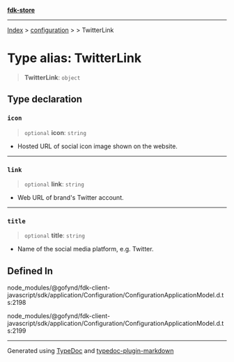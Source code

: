[**fdk-store**](../../../README.md)
***

[Index](../../../API.md) > [configuration](../../README.md) > [<internal>](../README.md) > TwitterLink

# Type alias: TwitterLink

> **TwitterLink**: `object`

## Type declaration

### `icon`

> `optional` **icon**: `string`

- Hosted URL of social icon image shown on the website.

***

### `link`

> `optional` **link**: `string`

- Web URL of brand's Twitter account.

***

### `title`

> `optional` **title**: `string`

- Name of the social media platform, e.g. Twitter.

## Defined In

node\_modules/@gofynd/fdk-client-javascript/sdk/application/Configuration/ConfigurationApplicationModel.d.ts:2198

node\_modules/@gofynd/fdk-client-javascript/sdk/application/Configuration/ConfigurationApplicationModel.d.ts:2199

***
Generated using [TypeDoc](https://typedoc.org/) and [typedoc-plugin-markdown](https://www.npmjs.com/package/typedoc-plugin-markdown)
